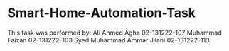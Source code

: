 # Smart-Home-Automation-Task
This task was performed by:
Ali Ahmed Agha              02-131222-107
Muhammad Faizan             02-131222-103
Syed Muhammad Ammar Jilani  02-131222-113
